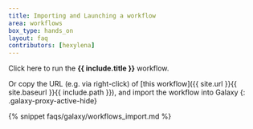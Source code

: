 ```yaml
---
title: Importing and Launching a workflow
area: workflows
box_type: hands_on
layout: faq
contributors: [hexylena]
---
```


<div class="galaxy-proxy-active-show">
Click here to run the 
<span class="workflow" data-workflow="{{ site.url }}{{ site.baseurl }}{{ include.path | convert_workflow_path_to_trs }}"><strong>{{ include.title }}</strong> <i class="fas fa-share-alt" aria-hidden="true"></i></span>
workflow.
</div>

Or copy the URL (e.g. via right-click) of [this workflow]({{ site.url }}{{ site.baseurl }}{{ include.path }}), and import the workflow into Galaxy
{: .galaxy-proxy-active-hide}

<div class="galaxy-proxy-active-hide">
{% snippet faqs/galaxy/workflows_import.md %}
</div>
